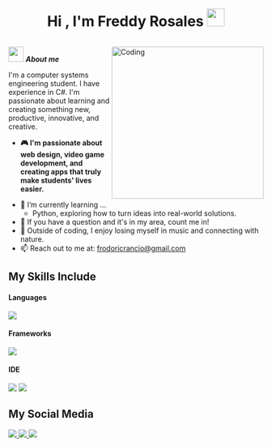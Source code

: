 <h1 align="center">Hi , I'm Freddy Rosales <img src="https://media.giphy.com/media/hvRJCLFzcasrR4ia7z/giphy.gif" width="35"></h1>
<p align="left"> <a href="https://twitter.com/" target="blank"><img src="https://img.shields.io/twitter/follow/?logo=twitter&style=for-the-badge" alt="" /></a> </p>


<img align="right" alt="Coding" width="300" src="https://i.pinimg.com/originals/81/17/8b/81178b47a8598f0c81c4799f2cdd4057.gif">

<img src="https://emoji.gg/assets/emoji/7333-parrotdance.gif" width="30px">&nbsp;***About me***

I'm a computer systems engineering student. I have experience in C#. I'm passionate about learning and creating something new, productive, innovative, and creative.
* **🎮 I'm passionate about web design, video game development, and creating apps that truly make students' lives easier.**
- 🌱 I’m currently learning ...
  - Python, exploring how to turn ideas into real-world solutions.
- 💬 If you have a question and it's in my area, count me in!
- 🌿 Outside of coding, I enjoy losing myself in music and connecting with nature.
- 📫 Reach out to me at: <a href="frodoricrancio@gmail.com">frodoricrancio@gmail.com</a>

## My Skills Include

<h4> Languages </h4>
<span> 
  <img src="https://img.shields.io/badge/c%23-%23239120.svg?style=for-the-badge&logo=csharp&logoColor=white">
</span>

<h4> Frameworks </h4>
<span>
  <img src="https://img.shields.io/badge/.NET-5C2D91?style=for-the-badge&logo=.net&logoColor=white">
</span>

<h4> IDE </h4>
<span>
<img src="https://img.shields.io/badge/Visual_Studio_Code-0078D4?style=for-the-badge&logo=visual%20studio%20code&logoColor=white">
<img src="https://img.shields.io/badge/Visual%20Studio-5C2D91.svg?style=for-the-badge&logo=visual-studio&logoColor=white">

</span>

## My Social Media
<a href= "https://www.facebook.com/freddy.rosales.mogollon?locale=es_LA">
  <img src="https://img.shields.io/badge/Facebook-%231877F2.svg?style=for-the-badge&logo=Facebook&logoColor=white">

<a href= "https://www.instagram.com/mapachito.exe/">
  <img src="https://img.shields.io/badge/Instagram-%23E4405F.svg?style=for-the-badge&logo=Instagram&logoColor=white">  
  
<a href= "https://open.spotify.com/user/31ccp3ppukjklfc4gqa7ybljhuju?si=a3412196928a4c3d">
  <img src="https://img.shields.io/badge/Spotify-1ED760?style=for-the-badge&logo=spotify&logoColor=white"> 


